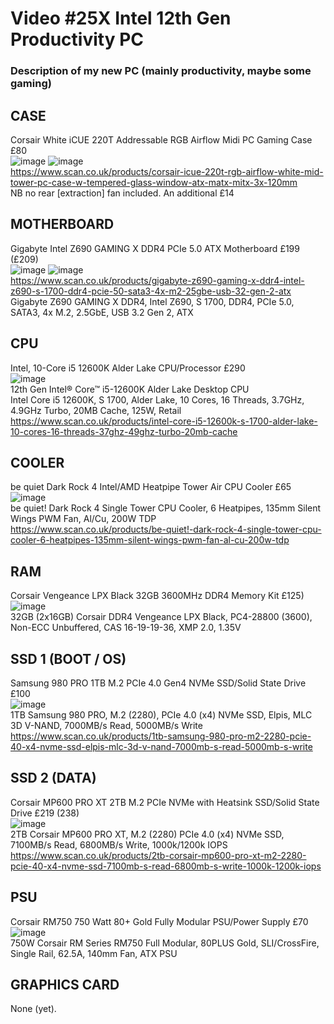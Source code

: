 # Video #25X Intel 12th Gen Productivity PC
### Description of my new PC (mainly productivity, maybe some gaming)

## CASE
Corsair White iCUE 220T Addressable RGB Airflow Midi PC Gaming Case £80   
![image](https://user-images.githubusercontent.com/20911308/188265571-99fb8aba-cc1e-4c78-b28e-11084e2fb345.png)
![image](https://user-images.githubusercontent.com/20911308/188266154-d56511d3-97c8-40e5-bfe1-9be88a66ae90.png)  
https://www.scan.co.uk/products/corsair-icue-220t-rgb-airflow-white-mid-tower-pc-case-w-tempered-glass-window-atx-matx-mitx-3x-120mm   
NB no rear [extraction] fan included. An additional £14   

## MOTHERBOARD  
Gigabyte Intel Z690 GAMING X DDR4 PCIe 5.0 ATX Motherboard £199 (£209)  
![image](https://user-images.githubusercontent.com/20911308/188265613-95e6a4df-b694-43b3-8245-f37c806ba10d.png)
![image](https://user-images.githubusercontent.com/20911308/188265631-50c64447-ddd7-47fc-b121-1a676d98704a.png)  
https://www.scan.co.uk/products/gigabyte-z690-gaming-x-ddr4-intel-z690-s-1700-ddr4-pcie-50-sata3-4x-m2-25gbe-usb-32-gen-2-atx  
Gigabyte Z690 GAMING X DDR4, Intel Z690, S 1700, DDR4, PCIe 5.0, SATA3, 4x M.2, 2.5GbE, USB 3.2 Gen 2, ATX  

## CPU
Intel, 10-Core i5 12600K Alder Lake CPU/Processor £290  
![image](https://user-images.githubusercontent.com/20911308/188265765-11d8e2f9-2781-4a40-bed8-5139f0760bc2.png)  
12th Gen Intel® Core™ i5-12600K Alder Lake Desktop CPU  
Intel Core i5 12600K, S 1700, Alder Lake, 10 Cores, 16 Threads, 3.7GHz, 4.9GHz Turbo, 20MB Cache, 125W, Retail  
https://www.scan.co.uk/products/intel-core-i5-12600k-s-1700-alder-lake-10-cores-16-threads-37ghz-49ghz-turbo-20mb-cache  


## COOLER
be quiet Dark Rock 4 Intel/AMD Heatpipe Tower Air CPU Cooler £65  
![image](https://user-images.githubusercontent.com/20911308/188265825-896a4cb7-de89-4859-a671-2646d2963ca5.png)  
be quiet! Dark Rock 4 Single Tower CPU Cooler, 6 Heatpipes, 135mm Silent Wings PWM Fan, Al/Cu, 200W TDP  
https://www.scan.co.uk/products/be-quiet!-dark-rock-4-single-tower-cpu-cooler-6-heatpipes-135mm-silent-wings-pwm-fan-al-cu-200w-tdp  

## RAM
Corsair Vengeance LPX Black 32GB 3600MHz DDR4 Memory Kit £125)  
![image](https://user-images.githubusercontent.com/20911308/188265936-34e735be-5f88-4770-85d1-6dd44cdf39be.png)  
32GB (2x16GB) Corsair DDR4 Vengeance LPX Black, PC4-28800 (3600), Non-ECC Unbuffered, CAS 16-19-19-36, XMP 2.0, 1.35V  

## SSD 1 (BOOT / OS)  
Samsung 980 PRO 1TB M.2 PCIe 4.0 Gen4 NVMe SSD/Solid State Drive £100  
![image](https://user-images.githubusercontent.com/20911308/188265411-08a8e289-9433-4e4e-82e0-67314f4fc955.png)  
1TB Samsung 980 PRO, M.2 (2280), PCIe 4.0 (x4) NVMe SSD, Elpis, MLC 3D V-NAND, 7000MB/s Read, 5000MB/s Write  
https://www.scan.co.uk/products/1tb-samsung-980-pro-m2-2280-pcie-40-x4-nvme-ssd-elpis-mlc-3d-v-nand-7000mb-s-read-5000mb-s-write  

## SSD 2 (DATA)
Corsair MP600 PRO XT 2TB M.2 PCIe NVMe with Heatsink SSD/Solid State Drive £219 (238)  
![image](https://user-images.githubusercontent.com/20911308/188265960-849274ee-c6cf-40d1-87eb-b2508c2369cc.png)  
2TB Corsair MP600 PRO XT, M.2 (2280) PCIe 4.0 (x4) NVMe SSD, 7100MB/s Read, 6800MB/s Write, 1000k/1200k IOPS  
https://www.scan.co.uk/products/2tb-corsair-mp600-pro-xt-m2-2280-pcie-40-x4-nvme-ssd-7100mb-s-read-6800mb-s-write-1000k-1200k-iops  

## PSU
Corsair RM750 750 Watt 80+ Gold Fully Modular PSU/Power Supply £70  
![image](https://user-images.githubusercontent.com/20911308/188265988-1451493d-2a6d-4b8b-a186-3ca404098f49.png)  
750W Corsair RM Series RM750 Full Modular, 80PLUS Gold, SLI/CrossFire, Single Rail, 62.5A, 140mm Fan, ATX PSU

## GRAPHICS CARD
None (yet).





